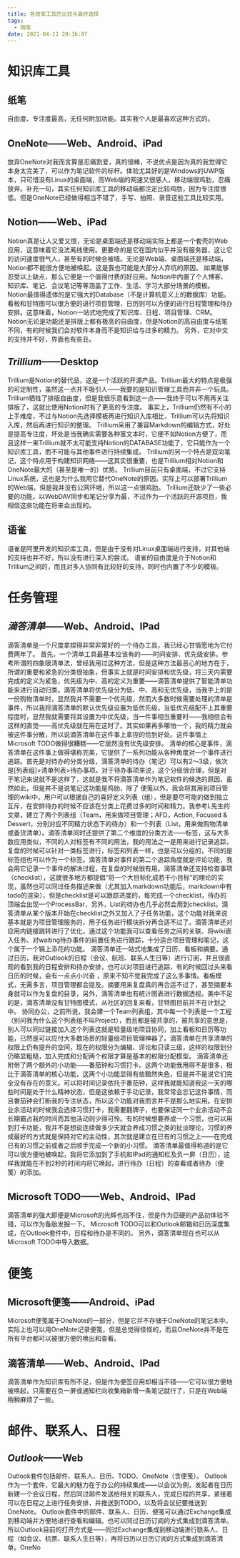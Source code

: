 ```yaml
---
title: 各效率工具的比较与最终选择
tags:
  - 随笔
date: 2021-04-11 20:36:07
---
```



# 知识库工具

## 纸笔
自由度、专注度最高，无任何附加功能。其实我个人是最喜欢这种方式的。
## OneNote——Web、Android、iPad
放弃OneNote对我而言算是忍痛割爱，真的很棒，不说优点是因为真的我觉得它本身太完美了，可以作为笔记软件的标杆。体验尤其好的是Windows的UWP版本，只可惜没有Linux的桌面端，而Web端的网速又很感人，移动端很鸡肋，忍痛放弃。补充一句，其实任何知识库工具的移动端都注定比较鸡肋，因为专注度很低。但是OneNote已经做得相当不错了，手写、拍照、录音这些工具比较实用。
## Notion——Web、iPad
Notion真是让人又爱又恨，无论是桌面端还是移动端实际上都是一个套壳的Web应用，这意味着它没法离线使用。更要命的是它在国内似乎并没有服务器，这让它的访问速度很气人，甚至有的时候会被墙。无论是Web端、桌面端还是移动端，Notion都不能很方便地被唤起。这是我也可能是大部分人弃坑的原因。
如果能够忍受以上缺点，那么它便是一个值得付费的好应用。Notion中内置了个人博客、知识库、笔记、会议笔记等等涵盖了工作、生活、学习大部分场景的模板。
Notion最值得遗体的是它强大的Database（不是计算机意义上的数据库）功能。看板和甘特图可以很方便的进行项目管理，日历则可以方便的进行日程管理和待办安排。这意味着，Notion一站式地完成了知识库、日程、项目管理、CRM。
Notion无论是功能还是排版上都有极高的自由度，但是Notion的高自由度与纸笔不同，有的时候我们会对软件本身而不是知识给与过多的精力。
另外，它对中文的支持并不好，界面也有些丑。
## *Trillium*——Desktop
Trillium是Notion的替代品，这是一个活跃的开源产品。Trillium最大的特点是极强的可定制性，虽然这一点并不吸引人——我要的是知识管理工具而并非一个玩具。
Trillium牺牲了排版自由度，但是我很乐意看到这一点——我终于可以不用再关注排版了，这就比使用Notion时有了更高的专注度。
事实上，Trillium仍然有不小的上手难度，不过与Notion先选择模板再进行知识入库相比，Trillium可以先将知识入库，然后再进行知识的整理。
Trillium采用了兼容Markdown的编辑方式，好处是提高专注度，坏处是当我确实需要各种富文本时，它便不如Notion方便了，而且这样一来Trillium就不太可能支持Notion的DATABASE功能了，它只能作为一个知识库工具，而不可能与其他事件进行持续集成。
Trillium的另一个特点是双向笔记，这个特点用于构建知识网络——这其实很重要，也是Trillium相对Notion和OneNote最大的（甚至是唯一的）优势。
Trillium目前只有桌面端，不过它支持Linux系统，这也是为什么我用它替代OneNote的原因。实际上可以部署Trillium的Web端，但是我并没有公网环境，所以这一点很鸡肋。
Trillium还缺少了一些必要的功能，以WebDAV同步和笔记分享为最，不过作为一个活跃的开源项目，我相信这些功能在将来会出现的。
## 语雀
语雀是阿里开发的知识库工具，但是由于没有对Linux桌面端进行支持，对其他端的支持也并不好，所以没有进行深入的尝试。
语雀的自由度是介于Notion和Trillium之间的，而且对多人协同有比较好的支持，同时也内置了不少的模板。
# 任务管理
## *滴答清单*——Web、Android、IPad
滴答清单是一个尺度拿捏得非常非常好的一个待办工具，我已经心甘情愿地为它付费两年了。
首先，一个清单工具最基本应该有的——时间安排、优先级安排。参考所谓的四象限清单法，曾经我用过这种方法，但是这种方法最恶心的地方在于，所谓的重要和紧急的分类很抽象，但事实上就是时间安排和优先级，将三天内需要完成的定义为紧急，优先级为中、高的定义为重要——滴答清单提供了智能清单功能来进行自动归类。滴答清单将优先级分为低、中、高和无优先级，当我手上的是一份购物清单时，显然我并不需要一个优先级，然而大多数时候需要处理的清单是事件，所以我将滴答清单的默认优先级设置为低优先级，当低优先级配不上其重要程度时，显然我就需要将其设置为中优先级，当一件事相当重要时——我相信会有这样的直觉——高优先级就在用在这时了。其实如果再多哪怕一个，我的精力就会被这件事分散，所以说滴答清单在这件事上拿捏的恰到好处。这件事情上Microsoft TODO做得很糟糕——它居然没有优先级安排。
清单的核心是事件，滴答清单在这件事上做得堪称完美，它提供了一系列功能从各种角度对一个事件进行追踪。首先是对待办的分类分级，滴答清单的待办（笔记）可以有2～3级，依次是[列表组]>清单列表>待办事项。对于待办事项来说，这个分级很合理，但是对于笔记来说就不是这样了，这就是我不将滴答清单作为笔记软件的候选的原因，虽然如此，但是并不是说笔记这功能是鸡肋，除了 便笺以外，我会将其用到项目管理的wiki中。用户可以根据自己的喜好定义列表（组），但是要尽可能的做到独立互斥，在安排待办的时候不应该在分类上花费过多的时间和精力。我参考L先生的文章，建立了两个列表组（Team，用来做项目管理；AFD，Action, Focused & Dessert，分别对应不同精力状态下的待办）和一个列表（List，用来做购物清单或备货清单）。滴答清单同时还提供了第二个维度的分类方法——标签，这与大多数应用类似，不同的人对标签有不同的用法，我的用法之一是用来进行记录追踪，复盘的时候可以针对一类标签进行，标签和列表一样，也是可以分组的，不同的是标签组也可以作为一个标签。滴答清单对事件的第二个追踪角度就是评论功能，我会用它记录一个事件的解决过程，在复盘的时候很有用。滴答清单还支持检查事项（checklist），这就很多地方都提倡“将一个大目标化成若干小目标”的理论的实现，虽然也可以同过任务描述来做（尤其加入markdown功能后，markdown中有todo的渲染），但是checklist是可以跟踪进度的，每完成一个checklist，待办的顶端会出现一个ProcessBar，另外，List的待办也几乎必然会用到checklist。滴答清单从某个版本开始在checklist之外又加入了子任务功能，这个功能对我来说基本就是为项目管理服务的，用子任务进行模块拆分再合适不过了。滴答清单还对应用内链接跳转进行了优化，通过这个功能我可以查看任务之间的关联、将wiki嵌入任务、对waiting待办事件的前置任务进行跟踪，十分适合项目管理和笔记，这个属于一个锦上添花的功能。
滴答清单还一站式地集成了日历、看板和摘要。通过日历，我对Outlook的日程（会议、航班、联系人生日等）进行订阅，并且很直观的看到我的日程安排和待办安排，也可以对项目进行追踪，有的时候回过头来看日历的时候，会有一点点小兴奋 ，原来不知不觉我完成了这么多事情。看板模式，无需多言，项目管理都会提及。摘要用来复盘真的再合适不过了，甚至摘要本身就可以作为复盘的目录，另外，滴答清单也有统计图表进行数据透视。美中不足的是，滴答清单没有甘特图模式，从社区的回复来看，甘特图目前并不在计划之中。
协同办公，之前所说，我会建一个Team列表组，其中每一个列表是一个工程（别问我为什么这个列表组不叫Project），而且都是被共享的，被共享的意思是，别人可以同过链接加入这个列表这就是轻量级地项目协同，加上看板和日历等功能，已然是可以应付大多数场景的轻量级项目管理神器了。滴答清单在共享清单的权限上仍有提升的空间，现在的权限分为编辑、评论和只读三级，这样的权限划分仍略显粗糙，加入完成和分配两个权限才算是基本的权限分配模型。
滴答清单还附带了两个额外的小功能——番茄钟和习惯打卡。这两个功能我用得不是很多，相比于滴答清单的核心功能，这两个小功能显得有些黯然失色，但是并不是说它们完全没有存在的意义。可以将时间记录依托于番茄钟，这样我就能知道我这一天的哪些时间是处于什么精神状态，但是这依赖于手动记录，我常常会忘记这件事情，而且番茄钟会打断我的专注状态，所以这个功能对我而言并不是那么地实用。在安排业余活动的时候我会选择习惯打卡，我需要翻牌子，也要保证同一个业余活动不会长期霸占我的时间而其他活动则少得可怜。有的时候想要养成一个习惯，也可以用到打卡功能，我并不是想说连续做多少天就会养成习惯之类的扯淡理论，习惯的养成最好的方式就是保持对它的主动性，其次就是建立在已有的习惯之上——在完成已有的习惯之前或者之后顺手完成一个新的小习惯。
滴答清单最值得称道的是它可以很方便地被唤起，我将它添加到了手机和IPad的通知栏及负一屏（日历），这样我就能在不到2秒的时间内将它唤起，进行待办（日程）的查看或者待办（便笺）的添加。

## Microsoft TODO——Web、Android、IPad
滴答清单的强大即便是Microsoft的光辉也挡不住，但是作为巨硬的产品初体验不错，可以作为备胎发掘一下。
Microsoft TODO可以和Outlook邮箱和日历深度集成，在Outlook套件中，日程和待办是不同的。
另外，滴答清单现在也可以从Microsoft TODO中导入数据。
# 便笺
## Microsoft便笺——Android、iPad
Microsoft便笺属于OneNote的一部分，但是它并不存储于OneNote的笔记本中。
实际上也可以用OneNote记录便笺，但是总觉得怪怪的，而且OneNote并不是在所有平台都可以被很方便的唤出和查看。
## 滴答清单——Web、Android、IPad
滴答清单作为知识库有所不足，但是作为便签应用却相当不错——它可以很方便地被唤起，只需要在负一屏或通知栏向收集箱新增一条笔记就行了，只是在Web端稍稍麻烦了一些。
# 邮件、联系人、日程
## *Outlook*——Web
Outlook套件包括邮件、联系人、日历、TODO、OneNote（含便笺）。
Outlook作为一个套件，它最大的魅力在于办公的持续集成——以会议为例，发起者在日历新建一个会议日程，然后同过邮件发送给相关的联系人，完成日程的共享，紧接着可以在日程之上进行任务安排，并推送到TODO，以及将会议纪要推送到OneNote。
Outlook套件中的邮件、联系人、日历、便笺可以通过Exchange集成到移动端并方便地进行查看和编辑。也可以同过日历订阅的方式集成到滴答清单。
所以Outlook目前的打开方式是——同过Exchange集成到移动端进行联系人、日程（如会议、机票、联系人生日等），再将日历以日历订阅的方式集成到滴答清单。OneNo